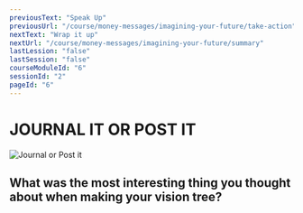 ```yaml
---
previousText: "Speak Up"
previousUrl: "/course/money-messages/imagining-your-future/take-action"
nextText: "Wrap it up"
nextUrl: "/course/money-messages/imagining-your-future/summary"
lastLession: "false"
lastSession: "false"
courseModuleId: "6"
sessionId: "2"
pageId: "6"
---
```



# JOURNAL IT OR POST IT
![Journal or Post it](/assets/img/journal-it.png)

## What was the most interesting thing you thought about when making your vision tree? 
<sparkle-feed-post assignment-name="What was the most interesting thing you thought about when making your vision tree?" ></sparkle-feed-post>

